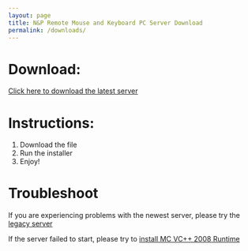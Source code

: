 ```yaml
---
layout: page
title: N&P Remote Mouse and Keyboard PC Server Download
permalink: /downloads/
---
```


Download:
===

[Click here to download the latest server](/dlpage)

Instructions:
===

1. Download the file
2. Run the installer
3. Enjoy!

Troubleshoot
===

If you are experiencing problems with the newest server, please try the [legacy server](https://drive.google.com/drive/folders/0BwzlyzWtfzcZTVdweEdoUTE2d2c)

If the server failed to start, please try to [install MC VC++ 2008 Runtime](https://drive.google.com/drive/folders/0BwzlyzWtfzcZaENJSDBTUDJjZzg)